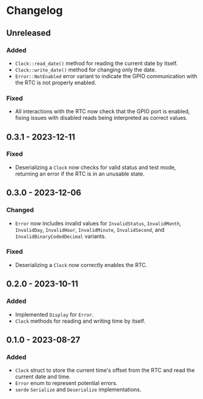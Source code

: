 # Changelog

## Unreleased
### Added
- `Clock::read_date()` method for reading the current date by itself.
- `Clock::write_date()` method for changing only the date.
- `Error::NotEnabled` error variant to indicate the GPIO communication with the RTC is not properly enabled.
### Fixed
- All interactions with the RTC now check that the GPIO port is enabled, fixing issues with disabled reads being interpreted as correct values.

## 0.3.1 - 2023-12-11
### Fixed
- Deserializing a `Clock` now checks for valid status and test mode, returning an error if the RTC is in an unusable state.

## 0.3.0 - 2023-12-06
### Changed
- `Error` now includes invalid values for `InvalidStatus`, `InvalidMonth`, `InvalidDay`, `InvalidHour`, `InvalidMinute`, `InvalidSecond`, and `InvalidBinaryCodedDecimal` variants.
### Fixed
- Deserializing a `Clock` now correctly enables the RTC.

## 0.2.0 - 2023-10-11
### Added
- Implemented `Display` for `Error`.
- `Clock` methods for reading and writing time by itself. 

## 0.1.0 - 2023-08-27
### Added
- `Clock` struct to store the current time's offset from the RTC and read the current date and time.
- `Error` enum to represent potential errors.
- `serde` `Serialize` and `Deserialize` implementations.
